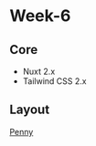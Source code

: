 # Week-6

## Core

- Nuxt 2.x
- Tailwind CSS 2.x

## Layout

[Penny](https://xd.adobe.com/spec/808b17f6-c862-47bd-4410-58440ddd01d7-f6ba/grid)
